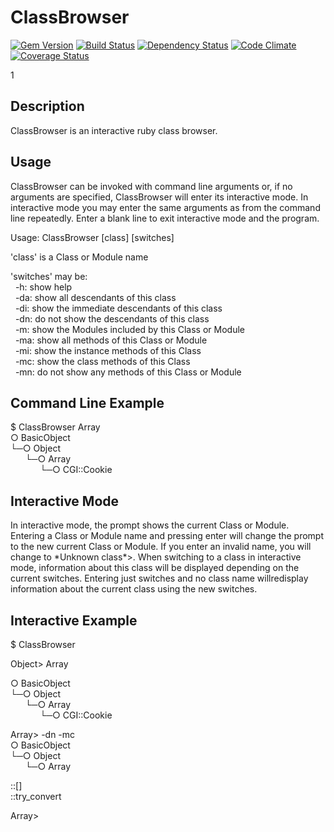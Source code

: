 # ClassBrowser

[![Gem Version][GV img]][Gem Version]
[![Build Status][BS img]][Build Status]
[![Dependency Status][DS img]][Dependency Status]
[![Code Climate][CC img]][Code Climate]
[![Coverage Status][CS img]][Coverage Status]

1

## Description

ClassBrowser is an interactive ruby class browser.   

## Usage
ClassBrowser can be invoked with command line arguments or, if no arguments are specified, ClassBrowser will enter its interactive mode.   In interactive mode you may enter the same arguments as from the command line repeatedly.   Enter a blank line to exit interactive mode and the program.

Usage: ClassBrowser \[class\] \[switches\]

'class' is a Class or Module name

'switches' may be:  
&nbsp;&nbsp;-h:   show help  
&nbsp;&nbsp;-da:  show all descendants of this class  
&nbsp;&nbsp;-di:  show the immediate descendants of this class  
&nbsp;&nbsp;-dn:  do not show the descendants of this class  
&nbsp;&nbsp;-m:   show the Modules included by this Class or Module  
&nbsp;&nbsp;-ma:  show all methods of this Class or Module  
&nbsp;&nbsp;-mi:  show the instance methods of this Class  
&nbsp;&nbsp;-mc:  show the class methods of this Class  
&nbsp;&nbsp;-mn:  do not show any methods of this Class or Module  

## Command Line Example

  $ ClassBrowser Array  
  ○ BasicObject  
  └─○ Object  
  &nbsp;&nbsp;&nbsp;&nbsp;&nbsp;&nbsp;└─○ Array  
  &nbsp;&nbsp;&nbsp;&nbsp;&nbsp;&nbsp;&nbsp;&nbsp;&nbsp;&nbsp;&nbsp;&nbsp;└─○ CGI::Cookie  

## Interactive Mode

In interactive mode, the prompt shows the current Class or Module.  Entering a Class or Module name and pressing enter will change the prompt to the new current Class or Module.   If you enter an invalid name, you will change to \*Unknown class\*\>.   When switching to a class in interactive mode, information about this class will be displayed depending on the current switches.   Entering just switches and no class name willredisplay information about the current class using the new switches.

## Interactive Example

  $ ClassBrowser  
    
  Object> Array  
    
  ○ BasicObject  
  └─○ Object  
  &nbsp;&nbsp;&nbsp;&nbsp;&nbsp;&nbsp;└─○ Array  
  &nbsp;&nbsp;&nbsp;&nbsp;&nbsp;&nbsp;&nbsp;&nbsp;&nbsp;&nbsp;&nbsp;&nbsp;└─○ CGI::Cookie  
    
  Array> -dn -mc  
  ○ BasicObject  
  └─○ Object  
  &nbsp;&nbsp;&nbsp;&nbsp;&nbsp;&nbsp;└─○ Array  
    
  ::[]                      
  ::try_convert  
    
  Array> 

[Gem Version]: https://rubygems.org/gems/ClassBrowser
[Build Status]: https://travis-ci.org/tomun/ClassBrowser
[Dependency Status]: https://gemnasium.com/tomun/ClassBrowser
[Code Climate]: https://codeclimate.com/github/tomun/ClassBrowser
[Coverage Status]: https://codeclimate.com/github/tomun/ClassBrowser

[GV img]: https://badge.fury.io/rb/ClassBrowser.png
[BS img]: https://travis-ci.org/tomun/ClassBrowser.png
[DS img]: https://gemnasium.com/tomun/ClassBrowser.png
[CC img]: https://codeclimate.com/github/tomun/ClassBrowser/badges/gpa.svg
[CS img]: https://codeclimate.com/github/tomun/ClassBrowser/badges/coverage.svg
